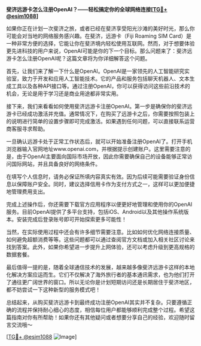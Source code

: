 **斐济远游卡怎么注册OpenAI？——轻松搞定你的全球网络连接[[TG💪+ @esim1088](https://t.me/s/esim1088)]**

如果你正在计划一次斐济之旅，或者已经在斐济享受阳光沙滩的美好时光，那么你可能会对当地的网络服务感兴趣。在斐济，远游卡（Fiji Roaming SIM Card）是一种非常方便的选择，它能让你在斐济境内轻松使用互联网。然而，对于想要体验更先进科技的用户来说，OpenAI可能是你的下一个目标。那么问题来了：斐济远游卡怎么注册OpenAI呢？这篇文章将为你详细解答这个问题。

首先，让我们来了解一下什么是OpenAI。OpenAI是一家领先的人工智能研究实验室，致力于开发和应用人工智能技术。它的产品和服务包括聊天机器人、文本生成工具以及各种API接口等。通过注册OpenAI，你可以获得访问这些前沿技术的机会，无论是用于学习还是商业用途都非常实用。

接下来，我们来看看如何使用斐济远游卡注册OpenAI。第一步是确保你的斐济远游卡已经成功激活并充值。通常情况下，在购买了远游卡之后，你需要按照包装上的说明进行简单的设置步骤即可完成激活。如果遇到任何问题，可以直接联系运营商客服寻求帮助。

一旦确认远游卡处于正常工作状态后，就可以开始准备注册OpenAI了。打开手机浏览器输入官网地址www.openai.com，并根据提示创建账户。这里需要注意的是，由于OpenAI主要面向国际市场开放，因此你需要确保自己的设备能够正常访问国际网站，并且具备良好的网络条件。

在填写个人信息时，请务必保证所填内容真实有效。因为后续可能需要验证身份信息以保障账户安全。同时，建议选择信用卡作为支付方式之一，这样可以更加便捷地管理费用支出。

完成上述操作后，你还需要下载官方应用程序以便更好地管理和使用你的OpenAI服务。目前OpenAI提供了多平台支持，包括iOS、Android以及其他操作系统版本。安装完成后登录账号即可开始探索更多可能性！

当然，在实际使用过程中还会有许多细节需要注意。比如如何优化网络连接质量、如何避免超额消费等等。这些问题都可以通过查阅官方文档或加入相关社区讨论来找到答案。此外，如果你希望进一步提升上网体验，还可以考虑升级到更高规格的数据套餐。

最后值得一提的是，随着全球通信技术的发展，越来越多像斐济远游卡这样的本地化解决方案应运而生。它们不仅解决了海外旅行者的基本通讯需求，也为他们打开了通往更广阔世界的窗口。所以无论你是计划短期访问还是长期居住于斐济地区，都不妨尝试一下这种新型的服务模式吧！

总结起来，从购买斐济远游卡到最终成功注册OpenAI其实并不复杂。只要遵循正确的流程并保持耐心细心的态度，相信每位用户都能够顺利完成整个过程。希望这篇指南对你有所帮助！如果你还有其他疑问或者想要分享自己的经验，欢迎随时留言交流哦～

[[TG💪+ @esim1088](https://t.me/s/esim1088) ![Image](https://i.postimg.cc/4NQfJmqS/Snipaste-2025-05-13-00-14-12.png)]